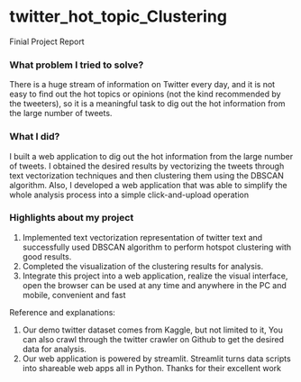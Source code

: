 # twitter_hot_topic_Clustering

Finial Project Report

###	What problem I tried to solve?
There is a huge stream of information on Twitter every day, and it is not easy to find out the hot topics or opinions (not the kind recommended by the tweeters), so it is a meaningful task to dig out the hot information from the large number of tweets.

###	What I did?
I built a web application to dig out the hot information from the large number of tweets. 
I obtained the desired results by vectorizing the tweets through text vectorization techniques and then clustering them using the DBSCAN algorithm.
Also, I developed a web application that was able to simplify the whole analysis process into a simple click-and-upload operation
 

###	Highlights about my project
1.	Implemented text vectorization representation of twitter text and successfully used DBSCAN algorithm to perform hotspot clustering with good results.
2.	Completed the visualization of the clustering results for analysis.
3.	Integrate this project into a web application, realize the visual interface, open the browser can be used at any time and anywhere in the PC and mobile, convenient and fast

Reference and explanations:
1.	Our demo twitter dataset comes from Kaggle, but not limited to it, You can also crawl through the twitter crawler on Github to get the desired data for analysis.
2.	Our web application is powered by streamlit. Streamlit turns data scripts into shareable web apps all in Python. Thanks for their excellent work
